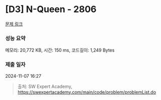 # [D3] N-Queen - 2806 

[문제 링크](https://swexpertacademy.com/main/code/problem/problemDetail.do?contestProbId=AV7GKs06AU0DFAXB) 

### 성능 요약

메모리: 20,772 KB, 시간: 150 ms, 코드길이: 1,249 Bytes

### 제출 일자

2024-11-07 16:27



> 출처: SW Expert Academy, https://swexpertacademy.com/main/code/problem/problemList.do